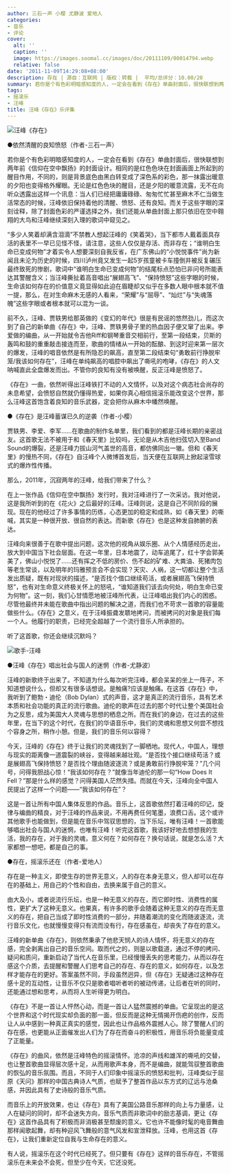 ```yaml
---
author: 三石一声 小樱 尤静波 爱地人
categories:
- 音乐
- 评论
cover:
  alt: ''
  caption: ''
  image: https://images.soomal.cc/images/doc/20111109/00014794.webp
  relative: false
date: '2011-11-09T14:29:08+08:00'
description: 存在 | 源自：互联网 | 版权：转载 |  平均/总评分：10.00/20
summary: 若你是个有色彩明暗感知度的人，一定会在看到《存在》单曲封面后，很快联想到两年前《信仰在空中飘扬》的封面设计。相同的是红色色块在封面画面上所起到的醒目作用，不同的，则是背景底色由黑白转变成了深色系的彩色，那一抹露出暖意的夕阳也变得格外耀眼。无论是红色色块的醒目，还是夕阳的暖意流露，无不在向听众透露出这样一个讯息……
tags:
- 摇滚乐
- 汪峰
title: 汪峰《存在》乐评集
---
```


![汪峰《存在》](https://images.soomal.cc/images/doc/20111109/00014794.webp)



●依然清醒的良知愤怒（作者-三石一声）

若你是个有色彩明暗感知度的人，一定会在看到《存在》单曲封面后，很快联想到两年前《信仰在空中飘扬》的封面设计。相同的是红色色块在封面画面上所起到的醒目作用，不同的，则是背景底色由黑白转变成了深色系的彩色，那一抹露出暖意的夕阳也变得格外耀眼。无论是红色色块的醒目，还是夕阳的暖意流露，无不在向听众透露出这样一个讯息：当人们已经把庸庸碌碌、匆匆忙忙甚至麻木不仁当做生活常态的时候，汪峰依旧保持着他的清醒、愤怒、还有良知。而关于这些字眼的深刻诠释，除了封面色彩的严谨选择之外，我们还能从单曲封面上那只依旧在空中翱翔的大鸟和汪峰继续深刻入理的歌词中窥见之。

“多少人笑着却满含泪滴”不禁教人想起汪峰的《笑着哭》，当下都市人戴着面具存活的表里不一早已见怪不怪，请注意，这些人仅仅是存活、而非存在；“谁明白生命已变成何物”才着实令人想要深刻自我反省，在广东佛山的“小悦悦事件”尚为新闻且未沦为历史的时候，四川泸州竟又发生一起5岁孩童被卡车撞倒并被反复碾压最终致死的惨剧，歌词中“谁明白生命已变成何物”的结尾标点恐怕已非问号所能表达其警醒含义；当汪峰撕扯着高音唱出“展翅高飞”、“保持愤怒”这些字眼的时候，生命该如何存在的价值意义竟显得如此迫在眉睫却又似乎在多数人眼中根本就不值一提，那么，在对生命麻木无感的人看来，“荣耀”与“屈辱”、“灿烂”与“失魂落魄”这些字眼或者根本就可以混为一谈。

前不久，汪峰、贾轶男给那英做的《变幻的年代》很是有民谣的悠然劲儿，而这次到了自己的新单曲《存在》中，汪峰、贾轶男骨子里的热血因子便又窜了出来。李爱做的编曲，从一开始就令吉他Riff和钢琴重音交相前行，至第一段结束，贝斯的轰鸣和鼓的重重敲击接连而至，歌曲的情绪从一开始的酝酿、到这时迎来第一层次的爆发，汪峰的唱音依然是有所隐忍的飙高，直至第二段结束句“勇敢前行挣脱牢笼/我该如何存在”，汪峰在单纯飙高的唱腔中飙出了嘶吼的咆哮，《存在》的人文呐喊直此全盘爆发而出。不管你的良知有没有被唤醒，反正汪峰是愤怒了。

《存在》一曲，依然听得出汪峰铁打不动的人文情怀，以及对这个病态社会尚存的未息希望，会愤怒自然就仍懂得热爱，如果你真心相信摇滚乐能改变这个世界，那么汪峰这首饱含着良知的音乐武器，定会把你从麻木中幡然唤醒。

●《存在》是汪峰蓄谋已久的逆袭（作者-小樱）

贾轶男、李爱、李军……在歌曲的制作名单里，我们看到的都是汪峰长期的亲密战友。这首歌无法不被用于和《春天里》比较吗，无论是从木吉他扫弦切入至Band Sound的爆裂，还是汪峰力拔山河气盖世的高音，都仿佛同出一辙。但和《春天里》的慢热不同，《存在》自汪峰个人微博首发后，当天便在互联网上掀起滚雪球式的爆炸性传播。

那么，2011年，沉寂两年的汪峰，给我们带来了什么？

在上一张作品《信仰在空中飘扬》发行时，我对汪峰进行了一次采访。我对他说，这是我所听到的在《花火》之后最好的汪峰。汪峰则说，这是自己不同阶段的展现。现在的他经过了许多事情的历练，心态更加的稳定和成熟，如《春天里》的嘶喊，其实是一种很开放、很自然的表达。而新歌《存在》也是这种发自肺腑的表达。

汪峰向来很善于在歌中提出问题，这次他的视角从娱乐圈、从个人情感经历走出，放大到中国当下社会层面。在这一年里，日本地震了，动车追尾了，红十字会郭美美了，佛山小悦悦了……还有挥之不低的房价、伤不起的矿难、大粪油、死猪肉包等老生常谈，以及明年的玛雅预言会不会实现？天灾、人祸，这一切都让整个生活发出质疑，既有对现状的描述，“是否找个借口继续苟活，或者展翅高飞保持愤怒”，也有对生命意义终极关怀上的怒吼，“谁知道我们该去向何处，明白生命已变为何物”。这一刻，我们心甘情愿地被汪峰所代表，让汪峰唱出我们内心的困惑。尽管他最终并未能在歌曲中指出问题的解决之道，而我们也不苛求一首歌的容量能做些什么。《存在》之意义，在于汪峰振聋发聩地拷问，而被拷问的对象是我们每一个人。他履行的职责，已经完全超越了一个流行音乐人所承担的。

听了这首歌，你还会继续沉默吗？

![歌手-汪峰](https://images.soomal.cc/images/doc/20111109/00014795.webp)





●汪峰《存在》唱出社会与国人的迷惘（作者-尤静波）

汪峰的新歌终于出来了。不知道为什么每次听完汪峰，都会呆呆的坐上一阵子，不知道想说什么，但却又有很多话想说。是触痛?应该是触痛。在这首《存在》中，我听到了鲍勃・迪伦（Bob Dylan）式的声音，这才是真正的流行音乐，具有艺术本质和社会功能的真正的流行歌曲。迪伦的歌声在过去的那个时代让整个美国社会为之反思，成为美国大人灵魂与思想的栖息之所。而在我们的身边，在过去的这些年里，在当下的这个时代，在我们的华语音乐中，我们的灵魂和思想又何尝不想找个容身之所，稍作小憩。但是，我们的音乐何以容得？

今天，汪峰的《存在》终于让我们的灵魂找到了一脚栖地。现代人，中国人，理想与现实的距离像一道震裂的峡谷，变得越来越壮观。“是否找个接口继续苟活？或是展翅高飞保持愤怒？是否找个理由随波逐流？或是勇敢前行挣脱牢笼？”几个问号，问得我胆战心惊！“我该如何存在？”就像当年迪伦的那一句“How Does It Fell？”那是什么样的感觉？问得美国人茫然失措。而就在今天，汪峰向全中国人民提出了这样一个问题――“我该如何存在”？

这是一首让所有中国人集体反思的作品。音乐上，这首歌依然打着汪峰的印记，旋律与编曲的精良，对于汪峰的作品来说，不用再费任何笔墨，浪费口舌。这个或许其他歌手也能做到，但是能在音乐中驾驭思想的，当下乐坛，唯有汪峰！一首歌能够唱出社会与国人的迷惘，也唯有汪峰！听完这首歌，我该好好地去想想我的生活，我的存在，对于我的灵魂，意义何在？如何存在？换句话说，就是怎么活？大家都想一想吧，都是自己的事。

●存在，摇滚乐还在（作者-爱地人）

存在是一种主义，即使生存的世界无意义，人的存在本身无意义，但人却可以在存在的基础上，用自己的个性和自由，去换来属于自己的意义。

由大及小，或者说流行乐坛，也是一种无意义的存在，而它即时性、消费性的属性，更扩大了这种无意义。也果真，有许多的歌手会随着这种无意义的存在而无意义的存在，把自己当成了即时性消费的一部分，并随着潮流的变化而随波逐流，流行音乐文化，也就慢慢变得只有流而没有行，存在感虽在，却丧失了存在的意义。

汪峰的新单曲《存在》，则依然秉承了他悲天悯人的诗人情怀，将无意义的存在感，完全剥离出自己的音乐空间。取而代之的，则是以歌载道，通过不停的拷问、疑问和质问，重新启动了当代人在音乐里，已经慢慢丢失的思考能力，从而以存在感这个介质，去提醒和警醒人们思考自己的存在、存在的意义，如何存在，以及怎样才能存在的更好。答案虽然不同，手段虽然迥异，但《存在》无疑通过这种存在感十足的互动性，让音乐不仅只是歌者唱听者听的被动传递，让后者在听的同时，还能通过想和思考，从而将人生听得更为明白。

《存在》不是一首让人怦然心动，而是一首让人猛然震撼的单曲。它呈现出的是这个世界和这个时代现实却负面的那一面，但反而是这种无情揭开伤疤的创作，反而让人从中感到一种真正真实的感觉，因此也让作品格外震撼人心。除了警醒人们的存在感，也更能从正面催发出人们为了存在而奋斗的积极性，用音乐将负能量变成了正能量。

《存在》的曲风，依然是汪峰特色的摇滚情怀。沧凉的声线和雄浑的嘶吼的交替，也让整首歌曲显得层次感十足，从而用歌声本身，而不是编曲，就能驾驭整首歌曲的恢弘的音乐氛围。而且，不同于人们印象中摇滚乐的愤怒和批判，汪峰类似于屈原《天问》那样的中国古典诗人气质，也赋予了整首作品以东方式的辽远与沧桑感，并因此具有了史诗般的音乐气质。

而音乐上的开放效果，也让《存在》具有了美国公路音乐那样的向上与力量感，让人在疑问的同时，却不会迷失方向，音乐气质而非歌词中的励志基调，更让《存在》这首作品具有了积极而非消极甚至颓废的意义。它也许不能像时髦的电音舞曲那样闻歌起舞，却有种迎风飞舞般的意气风发和宣泄释放。汪峰，也用这首《存在》，让我们重新定位自我与生命存在的意义。

有人说，摇滚乐在这个时代已经死了。但只要有《存在》这样的音乐存在，不管摇滚乐在未来会不会死，但至少在今天，它还没死。